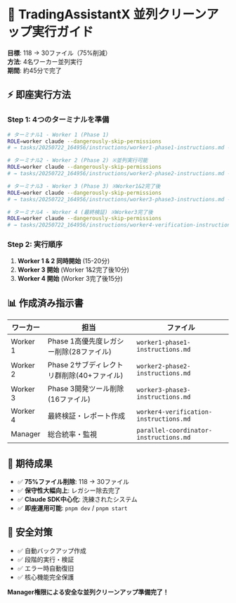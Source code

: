 # 🚀 TradingAssistantX 並列クリーンアップ実行ガイド

**目標**: 118 → 30ファイル（75%削減）  
**方法**: 4名ワーカー並列実行  
**期間**: 約45分で完了  

## ⚡ **即座実行方法**

### **Step 1: 4つのターミナルを準備**
```bash
# ターミナル1 - Worker 1 (Phase 1)
ROLE=worker claude --dangerously-skip-permissions
# → tasks/20250722_164956/instructions/worker1-phase1-instructions.md を実行

# ターミナル2 - Worker 2 (Phase 2) ※並列実行可能
ROLE=worker claude --dangerously-skip-permissions  
# → tasks/20250722_164956/instructions/worker2-phase2-instructions.md を実行

# ターミナル3 - Worker 3 (Phase 3) ※Worker1&2完了後
ROLE=worker claude --dangerously-skip-permissions
# → tasks/20250722_164956/instructions/worker3-phase3-instructions.md を実行

# ターミナル4 - Worker 4 (最終検証) ※Worker3完了後  
ROLE=worker claude --dangerously-skip-permissions
# → tasks/20250722_164956/instructions/worker4-verification-instructions.md を実行
```

### **Step 2: 実行順序**
1. **Worker 1 & 2 同時開始** (15-20分)
2. **Worker 3 開始** (Worker 1&2完了後10分)
3. **Worker 4 開始** (Worker 3完了後15分)

## 📊 **作成済み指示書**

| ワーカー | 担当 | ファイル |
|---------|------|----------|
| Worker 1 | Phase 1高優先度レガシー削除(28ファイル) | `worker1-phase1-instructions.md` |
| Worker 2 | Phase 2サブディレクトリ群削除(40+ファイル) | `worker2-phase2-instructions.md` |
| Worker 3 | Phase 3開発ツール削除(16ファイル) | `worker3-phase3-instructions.md` |
| Worker 4 | 最終検証・レポート作成 | `worker4-verification-instructions.md` |
| Manager | 総合統率・監視 | `parallel-coordinator-instructions.md` |

## 🎯 **期待成果**

- ✅ **75%ファイル削除**: 118 → 30ファイル
- ✅ **保守性大幅向上**: レガシー除去完了
- ✅ **Claude SDK中心化**: 洗練されたシステム
- ✅ **即座運用可能**: `pnpm dev` / `pnpm start`

## 🚨 **安全対策**

- ✅ 自動バックアップ作成
- ✅ 段階的実行・検証
- ✅ エラー時自動復旧
- ✅ 核心機能完全保護

**Manager権限による安全な並列クリーンアップ準備完了！**